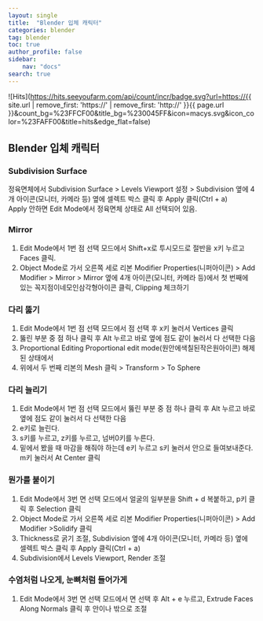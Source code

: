 ```yaml
---
layout: single
title:  "Blender 입체 캐릭터"
categories: blender
tag: blender
toc: true
author_profile: false
sidebar:
    nav: "docs"
search: true
---
```


![Hits](https://hits.seeyoufarm.com/api/count/incr/badge.svg?url=https://{{ site.url | remove_first: 'https://' | remove_first: 'http://' }}{{ page.url }}&count_bg=%23FFCF00&title_bg=%230045FF&icon=macys.svg&icon_color=%23FAFF00&title=hits&edge_flat=false)

## Blender 입체 캐릭터  

### Subdivision Surface  
정육면체에서 Subdivision Surface > Levels Viewport 설정 > Subdivision 옆에 4개 아이콘(모니터, 카메라 등) 옆에 셀렉트 박스 클릭 후 Apply 클릭(Ctrl + a)  
Apply 안하면 Edit Mode에서 정육면체 상태로 All 선택되어 있음.  

### Mirror  
1. Edit Mode에서 1번 점 선택 모드에서 Shift+x로 투시모드로 절반을 x키 누르고 Faces 클릭.
2. Object Mode로 가서 오른쪽 세로 리본 Modifier Properties(니퍼아이콘) > Add Modifier > Mirror > Mirror 옆에 4개 아이콘(모니터, 카메라 등)에서 첫 번째에 있는 꼭지점이네모인삼각형아이콘 클릭, Clipping 체크하기  

### 다리 뚫기  
1. Edit Mode에서 1번 점 선택 모드에서 점 선택 후 x키 눌러서 Vertices 클릭  
2. 뚫린 부분 중 점 하나 클릭 후 Alt 누르고 바로 옆에 점도 같이 눌러서 다 선택한 다음  
3. Proportional Editing Proportional edit mode(원안에색칠된작은원아이콘) 해제된 상태에서  
4. 위에서 두 번째 리본의 Mesh 클릭 > Transform > To Sphere  

### 다리 늘리기  
1. Edit Mode에서 1번 점 선택 모드에서 뚫린 부분 중 점 하나 클릭 후 Alt 누르고 바로 옆에 점도 같이 눌러서 다 선택한 다음  
2. e키로 늘린다.  
3. s키를 누르고, z키를 누르고, 넘버0키를 누른다. 
4. 밑에서 봤을 때 마감을 해줘야 하는데 e키 누르고 s키 눌러서 안으로 들여보내준다. m키 눌러서 At Center 클릭

### 뭔가를 붙이기  
1. Edit Mode에서 3번 면 선택 모드에서 얼굴의 일부분을 Shift + d 복붙하고, p키 클릭 후 Selection 클릭  
2. Object Mode로 가서 오른쪽 세로 리본 Modifier Properties(니퍼아이콘) > Add Modifier >Solidify 클릭  
3. Thickness로 굵기 조절, Subdivision 옆에 4개 아이콘(모니터, 카메라 등) 옆에 셀렉트 박스 클릭 후 Apply 클릭(Ctrl + a)  
4. Subdivision에서 Levels Viewport, Render 조절  

### 수염처럼 나오게, 눈뼈처럼 들어가게  
1. Edit Mode에서 3번 면 선택 모드에서 면 선택 후 Alt + e 누르고, Extrude Faces Along Normals 클릭 후 안이나 밖으로 조절  